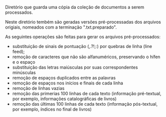 
Diretório que guarda uma cópia da coleção de documentos a serem processados.

Neste diretório tembém são geradas versões pré-processadas dos arquivos origiais, nomeados com a terminação ".txt.preparado".

As seguintes operações são feitas para gerar os arquivos pré-processados:

- substituição de sinais de pontuação (,.?!;:) por quebras de linha (line feed);
- remoção de caracteres que não são alfanuméricos, preservando o hífen e o espaço
- substituição das letras maiúsculas por suas correspondentes minúsculas
- remoção de espaços duplicados entre as palavras
- remoção de espaços nos inícios e finais de cada linha
- remoção de linhas vazias
- remoção das primerias 100 linhas de cada texto (informação pré-textual, por exemplo, informações catalográficas de livros)
- remoção das últimas 100 linhas de cada texto (informação pós-textual, por exemplo, índices no final de livros)

